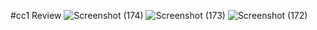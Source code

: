#cc1 Review
![Screenshot (174)](https://github.com/Subhalakshmi279/React_IRC/assets/149653778/748d0cc3-f77f-4257-86cd-d388b705224b)
![Screenshot (173)](https://github.com/Subhalakshmi279/React_IRC/assets/149653778/17c095fc-d850-4f70-b88e-e23e1457fe4c)
![Screenshot (172)](https://github.com/Subhalakshmi279/React_IRC/assets/149653778/c162b466-883b-4098-815a-0b95d2151b48)
